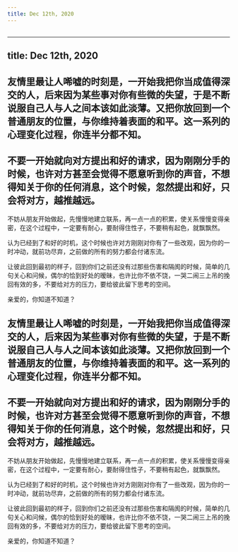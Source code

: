 ```yaml
---
title: Dec 12th, 2020
---
```


##
---
title: Dec 12th, 2020
---

## 友情里最让人唏嘘的时刻是，一开始我把你当成值得深交的人，后来因为某些事对你有些微的失望，于是不断说服自己人与人之间本该如此淡薄。又把你放回到一个普通朋友的位置，与你维持着表面的和平。这一系列的心理变化过程，你连半分都不知。
## 不要一开始就向对方提出和好的请求，因为刚刚分手的时候，也许对方甚至会觉得不愿意听到你的声音，不想得知关于你的任何消息，这个时候，忽然提出和好，只会将对方，越推越远。

不妨从朋友开始做起，先慢慢地建立联系，再一点一点的积累，使关系慢慢变得亲密，在这个过程中，一定要有耐心，要耐得住性子，不要稍有起色，就飘飘然。

认为已经到了和好的时机，这个时候也许对方刚刚对你有了一些改观，因为你的一时冲动，就前功尽弃，之前做的所有的努力都会付诸东流。

让彼此回到最初的样子，回到你们之前还没有过那些伤害和隔阂的时候，简单的几句关心和问候，偶尔的恰到好处的暧昧，也许比你不依不饶，一哭二闹三上吊的挽回有效的多，不要给对方的压力，要给彼此留下思考的空间。

亲爱的，你知道不知道？ 
##
## 友情里最让人唏嘘的时刻是，一开始我把你当成值得深交的人，后来因为某些事对你有些微的失望，于是不断说服自己人与人之间本该如此淡薄。又把你放回到一个普通朋友的位置，与你维持着表面的和平。这一系列的心理变化过程，你连半分都不知。
## 不要一开始就向对方提出和好的请求，因为刚刚分手的时候，也许对方甚至会觉得不愿意听到你的声音，不想得知关于你的任何消息，这个时候，忽然提出和好，只会将对方，越推越远。

不妨从朋友开始做起，先慢慢地建立联系，再一点一点的积累，使关系慢慢变得亲密，在这个过程中，一定要有耐心，要耐得住性子，不要稍有起色，就飘飘然。

认为已经到了和好的时机，这个时候也许对方刚刚对你有了一些改观，因为你的一时冲动，就前功尽弃，之前做的所有的努力都会付诸东流。

让彼此回到最初的样子，回到你们之前还没有过那些伤害和隔阂的时候，简单的几句关心和问候，偶尔的恰到好处的暧昧，也许比你不依不饶，一哭二闹三上吊的挽回有效的多，不要给对方的压力，要给彼此留下思考的空间。

亲爱的，你知道不知道？ 
##
